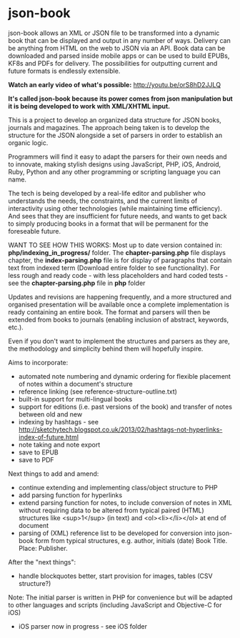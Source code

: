 json-book
========

json-book allows an XML or JSON file to be transformed into a dynamic book that can be displayed and output in any number of ways. Delivery can be anything from HTML on the web to JSON via an API. Book data can be downloaded and parsed inside mobile apps or can be used to build EPUBs, KF8s and PDFs for delivery. The possibilities for outputting current and future formats is endlessly extensible.

**Watch an early video of what's possible:** http://youtu.be/orS8hD2JJLQ

**It's called json-book because its power comes from json manipulation but it is being developed to work with XML/XHTML input.**

This is a project to develop an organized data structure for JSON books, journals and magazines. The approach being taken is to develop the structure for the JSON alongside a set of parsers in order to establish an organic logic.

Programmers will find it easy to adapt the parsers for their own needs and to innovate, making stylish designs using JavaScript, PHP, iOS, Android, Ruby, Python and any other programming or scripting language you can name.

The tech is being developed by a real-life editor and publisher who understands the needs, the constraints, and the current limits of interactivity using other technologies (while maintaining time efficiency). And sees that they are insufficient for future needs, and wants to get back to simply producing books in a format that will be permanent for the foreseable future.

WANT TO SEE HOW THIS WORKS: Most up to date version contained in: **php/indexing_in_progress/** folder. The **chapter-parsing.php** file displays chapter, the **index-parsing.php** file is for display of paragraphs that contain text from indexed term (Download entire folder to see functionality). For less rough and ready code - with less placeholders and hard coded tests - see the **chapter-parsing.php** file in **php** folder 

Updates and revisions are happening frequently, and a more structured and organised presentation will be available once a complete implementation is ready containing an entire book. The format and parsers will then be extended from books to journals (enabling inclusion of abstract, keywords, etc.). 

Even if you don't want to implement the structures and parsers as they are, the methodology and simplicity behind them will hopefully inspire.


Aims to incorporate:

- automated note numbering and dynamic ordering for flexible placement of notes within a document's structure
- reference linking (see reference-structure-outline.txt)
- built-in support for multi-lingual books
- support for editions (i.e. past versions of the book) and transfer of notes between old and new
- indexing by hashtags - see http://sketchytech.blogspot.co.uk/2013/02/hashtags-not-hyperlinks-index-of-future.html
- note taking and note export
- save to EPUB
- save to PDF
  
Next things to add and amend:

- continue extending and implementing class/object structure to PHP
- add parsing function for hyperlinks
- extend parsing function for notes, to include conversion of notes in XML without requiring data to be altered from typical paired (HTML) structures like \<sup\>1\</sup\> (in text) and \<ol\>\<li\>\</li\>\</ol\> at end of document
- parsing of (XML) reference list to be developed for conversion into json-book form from typical structures, e.g. author, initials (date) Book Title. Place: Publisher.

After the "next things":

- handle blockquotes better, start provision for images, tables (CSV structure?)

Note: The initial parser is written in PHP for convenience but will be adapted to other languages and scripts (including JavaScript and Objective-C for iOS)

- iOS parser now in progress - see iOS folder
